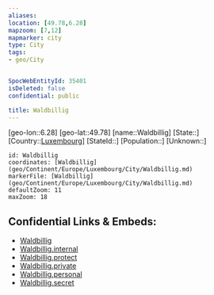 ```yaml
---
aliases: 
location: [49.78,6.28]
mapzoom: [7,12] 
mapmarker: city 
type: City
tags:
- geo/City


SpocWebEntityId: 35401
isDeleted: false
confidential: public

title: Waldbillig
---
```

[geo-lon::6.28]
[geo-lat::49.78]
[name::Waldbillig]
[State::]
[Country::[Luxembourg](geo/Continent/Europe/Luxembourg.md)]
[StateId::]
[Population::]
[Unknown::]


```leaflet
id: Waldbillig
coordinates: [Waldbillig](geo/Continent/Europe/Luxembourg/City/Waldbillig.md)
markerFile: [Waldbillig](geo/Continent/Europe/Luxembourg/City/Waldbillig.md)
defaultZoom: 11 
maxZoom: 18
```


## Confidential Links & Embeds: 
- [Waldbillig](../../../../../../_public/geo/Continent/Europe/Luxembourg/City/Waldbillig.md) 
- [Waldbillig.internal](../../../../../../_internal/geo/Continent/Europe/Luxembourg/City/Waldbillig.internal.md) 
- [Waldbillig.protect](../../../../../../_protect/geo/Continent/Europe/Luxembourg/City/Waldbillig.protect.md) 
- [Waldbillig.private](../../../../../../_private/geo/Continent/Europe/Luxembourg/City/Waldbillig.private.md) 
- [Waldbillig.personal](../../../../../../_personal/geo/Continent/Europe/Luxembourg/City/Waldbillig.personal.md) 
- [Waldbillig.secret](../../../../../../_secret/geo/Continent/Europe/Luxembourg/City/Waldbillig.secret.md) 
